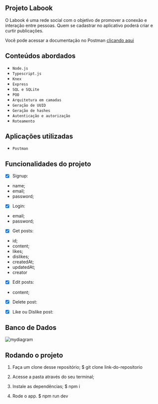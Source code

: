 ## Projeto Labook
O Labook é uma rede social com o objetivo de promover a conexão e interação entre pessoas. Quem se cadastrar no aplicativo poderá criar e curtir publicações.

Você pode acessar a documentação no Postman [clicando aqui](https://documenter.getpostman.com/view/24460778/2s93RUuXCk)
 

## Conteúdos abordados
- ``Node.js``
- ``Typescript.js``
- ``Knex``
- ``Express``
- ``SQL e SQLite``
- ``POO``
- ``Arquitetura em camadas``
- ``Geração de UUID``
- ``Geração de hashes``
- ``Autenticação e autorização``
- ``Roteamento``

## Aplicações utilizadas
- ``Postman``

##  Funcionalidades do projeto 

- [x] Signup:
- name;
- email;
- password;

- [x] Login:
- email;
- password;

- [x] Get posts:
- id;
- content;
- likes;
- dislikes;
- createdAt;
- updatedAt;
- creator 

- [x] Edit posts:
- content;
 
- [x] Delete post:

- [x] Like ou Dislike post:

##  Banco de Dados

![mydiagram](https://user-images.githubusercontent.com/87785891/229253404-09f0da42-2a15-40e2-9fb7-77d560e5304e.png)



## Rodando o projeto
1. Faça um clone desse repositório;
$ git clone link-do-repositorio

2. Acesse a pasta através do seu terminal;

3. Instale as dependências;
$ npm i

4. Rode o app. 
$ npm run dev
